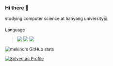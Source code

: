 ### Hi there 👋
studying computer science at hanyang university💻

<!--
**mekind/mekind** is a ✨ _special_ ✨ repository because its `README.md` (this file) appears on your GitHub profile.

Here are some ideas to get you started:

- 🔭 I’m currently working on ...
- 🌱 I’m currently learning ...
- 👯 I’m looking to collaborate on ...
- 🤔 I’m looking for help with ...
- 💬 Ask me about ...
- 📫 How to reach me: ...
- 😄 Pronouns: ...
- ⚡ Fun fact: ...
-->
Language

 > <img src="https://img.shields.io/badge/C-A8B9CC?style=plastic&logo=C&logoColor=#3776AB"/>
 > <img src="https://img.shields.io/badge/C++-00599C?style=plastic&logo=c++&logoColor=#A8B9CC"/>
 > <img src="https://img.shields.io/badge/Python-3776AB?style=plastic&logo=Python&logoColor=#E0234E"/>

![mekind's GitHub stats](https://github-readme-stats.vercel.app/api?username=mekind&show_icons=true&theme=radical)

[![Solved.ac Profile](http://mazassumnida.wtf/api/v2/generate_badge?boj=mekind)](https://solved.ac/mekind/)
